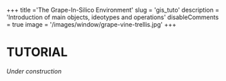 +++
title ='The Grape-In-Silico Environment'
slug = 'gis_tuto'
description = 'Introduction of main objects, ideotypes and operations'
disableComments = true
image = '/images/window/grape-vine-trellis.jpg'
+++

# TUTORIAL

*Under construction*